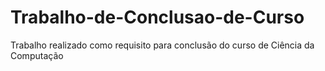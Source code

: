 # Trabalho-de-Conclusao-de-Curso
Trabalho realizado como requisito para conclusão do curso de Ciência da Computação
